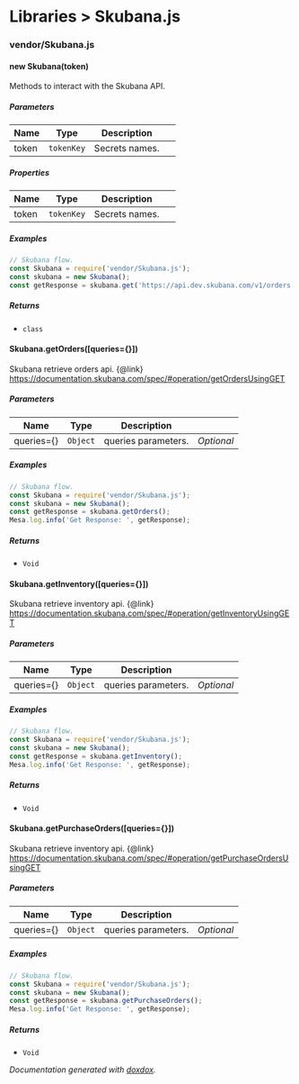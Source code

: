 # Libraries &gt; Skubana.js 



### vendor/Skubana.js


#### new Skubana(token) 

Methods to interact with the Skubana API.




##### Parameters

| Name | Type | Description |  |
| ---- | ---- | ----------- | -------- |
| token | `tokenKey`  | Secrets names. | &nbsp; |



##### Properties

| Name | Type | Description |  |
| ---- | ---- | ----------- | -------- |
| token | `tokenKey`  | Secrets names. | &nbsp; |



##### Examples

```javascript
// Skubana flow.
const Skubana = require('vendor/Skubana.js');
const skubana = new Skubana();
const getResponse = skubana.get('https://api.dev.skubana.com/v1/orders');
```


##### Returns


- `class`  



#### Skubana.getOrders([queries&#x3D;{}]) 

Skubana retrieve orders api.
{@link} https://documentation.skubana.com/spec/#operation/getOrdersUsingGET




##### Parameters

| Name | Type | Description |  |
| ---- | ---- | ----------- | -------- |
| queries&#x3D;{} | `Object`  | queries parameters. | *Optional* |




##### Examples

```javascript
// Skubana flow.
const Skubana = require('vendor/Skubana.js');
const skubana = new Skubana();
const getResponse = skubana.getOrders();
Mesa.log.info('Get Response: ', getResponse);
```


##### Returns


- `Void`



#### Skubana.getInventory([queries&#x3D;{}]) 

Skubana retrieve inventory api.
{@link} https://documentation.skubana.com/spec/#operation/getInventoryUsingGET




##### Parameters

| Name | Type | Description |  |
| ---- | ---- | ----------- | -------- |
| queries&#x3D;{} | `Object`  | queries parameters. | *Optional* |




##### Examples

```javascript
// Skubana flow.
const Skubana = require('vendor/Skubana.js');
const skubana = new Skubana();
const getResponse = skubana.getInventory();
Mesa.log.info('Get Response: ', getResponse);
```


##### Returns


- `Void`



#### Skubana.getPurchaseOrders([queries&#x3D;{}]) 

Skubana retrieve inventory api.
{@link} https://documentation.skubana.com/spec/#operation/getPurchaseOrdersUsingGET




##### Parameters

| Name | Type | Description |  |
| ---- | ---- | ----------- | -------- |
| queries&#x3D;{} | `Object`  | queries parameters. | *Optional* |




##### Examples

```javascript
// Skubana flow.
const Skubana = require('vendor/Skubana.js');
const skubana = new Skubana();
const getResponse = skubana.getPurchaseOrders();
Mesa.log.info('Get Response: ', getResponse);
```


##### Returns


- `Void`




*Documentation generated with [doxdox](https://github.com/neogeek/doxdox).*
